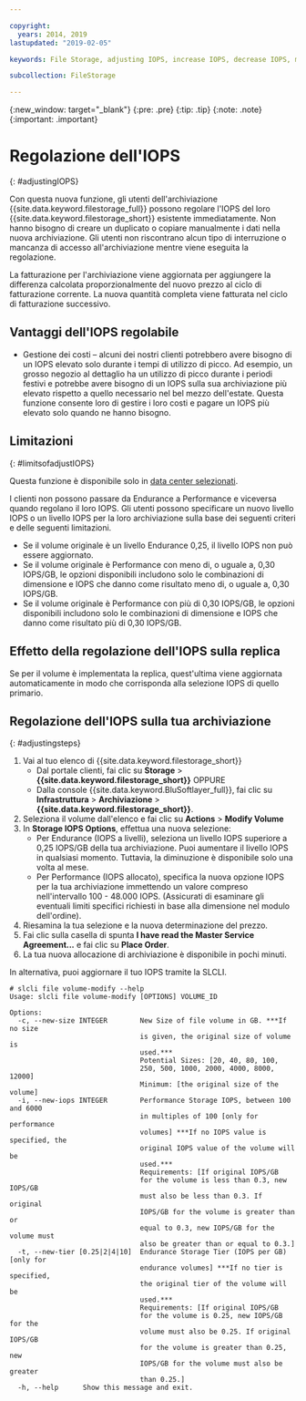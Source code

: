```yaml
---

copyright:
  years: 2014, 2019
lastupdated: "2019-02-05"

keywords: File Storage, adjusting IOPS, increase IOPS, decrease IOPS, modify IOPS

subcollection: FileStorage

---
```

{:new_window: target="_blank"}
{:pre: .pre}
{:tip: .tip}
{:note: .note}
{:important: .important}

# Regolazione dell'IOPS
{: #adjustingIOPS}

Con questa nuova funzione, gli utenti dell'archiviazione {{site.data.keyword.filestorage_full}} possono regolare l'IOPS del loro {{site.data.keyword.filestorage_short}} esistente immediatamente. Non hanno bisogno di creare un duplicato o copiare manualmente i dati nella nuova archiviazione. Gli utenti non riscontrano alcun tipo di interruzione o mancanza di accesso all'archiviazione mentre viene eseguita la regolazione.

La fatturazione per l'archiviazione viene aggiornata per aggiungere la differenza calcolata proporzionalmente del nuovo prezzo al ciclo di fatturazione corrente. La nuova quantità completa viene fatturata nel ciclo di fatturazione successivo.


## Vantaggi dell'IOPS regolabile

- Gestione dei costi – alcuni dei nostri clienti potrebbero avere bisogno di un IOPS elevato solo durante i tempi di utilizzo di picco. Ad esempio, un grosso negozio al dettaglio ha un utilizzo di picco durante i periodi festivi e potrebbe avere bisogno di un IOPS sulla sua archiviazione più elevato rispetto a quello necessario nel bel mezzo dell'estate. Questa funzione consente loro di gestire i loro costi e pagare un IOPS più elevato solo quando ne hanno bisogno.

## Limitazioni
{: #limitsofadjustIOPS}

Questa funzione è disponibile solo in [data center selezionati](/docs/infrastructure/FileStorage?topic=FileStorage-news).

I clienti non possono passare da Endurance a Performance e viceversa quando regolano il loro IOPS. Gli utenti possono specificare un nuovo livello IOPS o un livello IOPS per la loro archiviazione sulla base dei seguenti criteri e delle seguenti limitazioni.

- Se il volume originale è un livello Endurance 0,25, il livello IOPS non può essere aggiornato.
- Se il volume originale è Performance con meno di, o uguale a, 0,30 IOPS/GB, le opzioni disponibili includono solo le combinazioni di dimensione e IOPS che danno come risultato meno di, o uguale a, 0,30 IOPS/GB.
- Se il volume originale è Performance con più di 0,30 IOPS/GB, le opzioni disponibili includono solo le combinazioni di dimensione e IOPS che danno come risultato più di 0,30 IOPS/GB.

## Effetto della regolazione dell'IOPS sulla replica

Se per il volume è implementata la replica, quest'ultima viene aggiornata automaticamente in modo che corrisponda alla selezione IOPS di quello primario.

## Regolazione dell'IOPS sulla tua archiviazione
{: #adjustingsteps}

1. Vai al tuo elenco di {{site.data.keyword.filestorage_short}}
    - Dal portale clienti, fai clic su **Storage** > **{{site.data.keyword.filestorage_short}}** OPPURE
    - Dalla console {{site.data.keyword.BluSoftlayer_full}}, fai clic su **Infrastruttura** > **Archiviazione** > **{{site.data.keyword.filestorage_short}}**.
2. Seleziona il volume dall'elenco e fai clic su **Actions** > **Modify Volume**
3. In **Storage IOPS Options**, effettua una nuova selezione:
    - Per Endurance (IOPS a livelli), seleziona un livello IOPS superiore a 0,25 IOPS/GB della tua archiviazione. Puoi aumentare il livello IOPS in qualsiasi momento. Tuttavia, la diminuzione è disponibile solo una volta al mese.
    - Per Performance (IOPS allocato), specifica la nuova opzione IOPS per la tua archiviazione immettendo un valore compreso nell'intervallo 100 - 48.000 IOPS. (Assicurati di esaminare gli eventuali limiti specifici richiesti in base alla dimensione nel modulo dell'ordine).
4. Riesamina la tua selezione e la nuova determinazione del prezzo.
5. Fai clic sulla casella di spunta **I have read the Master Service Agreement...** e fai clic su **Place Order**.
6. La tua nuova allocazione di archiviazione è disponibile in pochi minuti.

In alternativa, puoi aggiornare il tuo IOPS tramite la SLCLI.
```
# slcli file volume-modify --help
Usage: slcli file volume-modify [OPTIONS] VOLUME_ID

Options:
  -c, --new-size INTEGER        New Size of file volume in GB. ***If no size
                                is given, the original size of volume is
                                used.***
                                Potential Sizes: [20, 40, 80, 100,
                                250, 500, 1000, 2000, 4000, 8000, 12000]
                                Minimum: [the original size of the volume]
  -i, --new-iops INTEGER        Performance Storage IOPS, between 100 and 6000
                                in multiples of 100 [only for performance
                                volumes] ***If no IOPS value is specified, the
                                original IOPS value of the volume will be
                                used.***
                                Requirements: [If original IOPS/GB
                                for the volume is less than 0.3, new IOPS/GB
                                must also be less than 0.3. If original
                                IOPS/GB for the volume is greater than or
                                equal to 0.3, new IOPS/GB for the volume must
                                also be greater than or equal to 0.3.]
  -t, --new-tier [0.25|2|4|10]  Endurance Storage Tier (IOPS per GB) [only for
                                endurance volumes] ***If no tier is specified,
                                the original tier of the volume will be
                                used.***
                                Requirements: [If original IOPS/GB
                                for the volume is 0.25, new IOPS/GB for the
                                volume must also be 0.25. If original IOPS/GB
                                for the volume is greater than 0.25, new
                                IOPS/GB for the volume must also be greater
                                than 0.25.]
  -h, --help      Show this message and exit.
```
